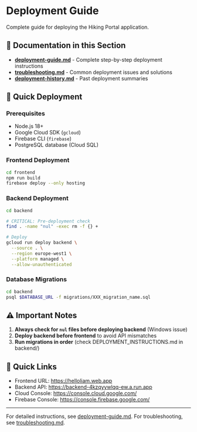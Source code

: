 # Deployment Guide

Complete guide for deploying the Hiking Portal application.

## 📖 Documentation in this Section

- **[deployment-guide.md](deployment-guide.md)** - Complete step-by-step deployment instructions
- **[troubleshooting.md](troubleshooting.md)** - Common deployment issues and solutions
- **[deployment-history.md](deployment-history.md)** - Past deployment summaries

## 🚀 Quick Deployment

### Prerequisites
- Node.js 18+
- Google Cloud SDK (`gcloud`)
- Firebase CLI (`firebase`)
- PostgreSQL database (Cloud SQL)

### Frontend Deployment
```bash
cd frontend
npm run build
firebase deploy --only hosting
```

### Backend Deployment
```bash
cd backend

# CRITICAL: Pre-deployment check
find . -name "nul" -exec rm -f {} +

# Deploy
gcloud run deploy backend \
  --source . \
  --region europe-west1 \
  --platform managed \
  --allow-unauthenticated
```

### Database Migrations
```bash
cd backend
psql $DATABASE_URL -f migrations/XXX_migration_name.sql
```

## ⚠️ Important Notes

1. **Always check for `nul` files before deploying backend** (Windows issue)
2. **Deploy backend before frontend** to avoid API mismatches
3. **Run migrations in order** (check DEPLOYMENT_INSTRUCTIONS.md in backend/)

## 🔗 Quick Links

- Frontend URL: https://helloliam.web.app
- Backend API: https://backend-4kzqyywlqq-ew.a.run.app
- Cloud Console: https://console.cloud.google.com/
- Firebase Console: https://console.firebase.google.com/

---

For detailed instructions, see [deployment-guide.md](deployment-guide.md).
For troubleshooting, see [troubleshooting.md](troubleshooting.md).
